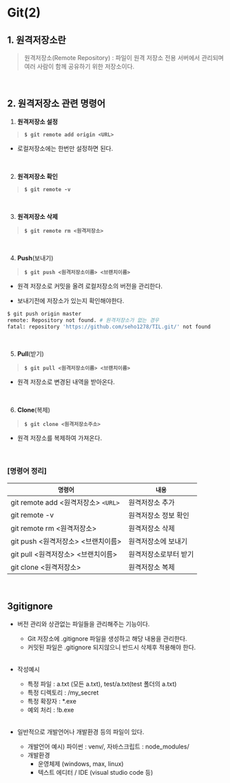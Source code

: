 # **Git(2)**

## 1. 원격저장소란

>원격저장소(Remote Repository) : 파일이 원격 저장소 전용 서버에서 관리되며 여러 사람이 함께 공유하기 위한 저장소이다.

<br>

## 2. **원격저장소 관련 명령어**

1. **원격저장소 설정**

> **`$ git remote add origin <URL>`**

* 로컬저장소에는 한번만 설정하면 된다.

<br>

2. **원격저장소 확인**

> **`$ git remote -v`**

<br>

3. **원격저장소 삭제**

> **`$ git remote rm <원격저장소>`**

<br>

4. **Push**(보내기)

> **`$ git push <원격저장소이름> <브랜치이름>`**
* 원격 저장소로 커밋을 올려 로컬저장소의 버전을 관리한다.

* 보내기전에 저장소가 있는지 확인해야한다.
```bash
$ git push origin master
remote: Repository not found. # 원격저장소가 없는 경우
fatal: repository 'https://github.com/seho1278/TIL.git/' not found
```

<br>

5. **Pull**(받기)

> **`$ git pull <원격저장소이름> <브랜치이름>`**
* 원격 저장소로 변경된 내역을 받아온다.

<br>

6. **Clone**(복제)

> **`$ git clone <원격저장소주소>`**
* 원격 저장소를 복제하여 가져온다.

<br>

### **[명령어 정리]**
  
| **`명령어`** | **`내용`** |
| ----------- | ----------- |
| git remote add <원격저장소> `<URL>` | 원격저장소 추가 |
| git remote -v | 원격저장소 정보 확인 |
| git remote rm <원격저장소> | 원격저장소 삭제 |
| git push <원격저장소> <브랜치이름> | 원격저장소에 보내기 |
| git pull <원격저장소> <브랜치이름> | 원격저장소로부터 받기 |
| git clone <원격저장소> | 원격저장소 복제 |

  <br>

## **3gitignore**

* 버전 관리와 상관없는 파일들을 관리해주는 기능이다.
  * Git 저장소에 .gitignore 파일을 생성하고 해당 내용을 관리한다.
  * 커밋된 파일은 .gitignore 되지않으니 반드시 삭제후 적용해야 한다.

  <br>

* 작성예시
  * 특정 파일 : a.txt (모든 a.txt), test/a.txt(test 폴더의 a.txt)
  * 특정 디렉토리 : /my_secret
  * 특정 확장자 : *.exe
  * 예외 처리 : !b.exe

  <br>

* 일반적으로 개발언어나 개발환경 등의 파일이 있다.
  * 개발언어 예시) 파이썬 : venv/, 자바스크립트 : node_modules/
  * 개발환경
    * 운영체제 (windows, max, linux)
    * 텍스트 에디터 / IDE (visual studio code 등)